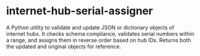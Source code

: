 # internet-hub-serial-assigner
A Python utility to validate and update JSON or dictionary objects of internet hubs. It checks schema compliance, validates serial numbers within a range, and assigns them in reverse order based on hub IDs. Returns both the updated and original objects for reference.
